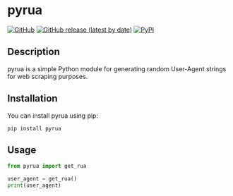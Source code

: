 # pyrua

[![GitHub](https://img.shields.io/github/license/farhanaliofficial/pyrua)](https://github.com/farhanaliofficial/pyrua/blob/main/LICENSE)
[![GitHub release (latest by date)](https://img.shields.io/github/v/release/farhanaliofficial/pyrua)](https://github.com/farhanaliofficial/pyrua/releases)
[![PyPI](https://img.shields.io/pypi/v/pyrua)](https://pypi.org/project/pyrua/)

## Description
pyrua is a simple Python module for generating random User-Agent strings for web scraping purposes.

## Installation
You can install pyrua using pip:
```
pip install pyrua
```

## Usage
```python
from pyrua import get_rua

user_agent = get_rua()
print(user_agent)
```
